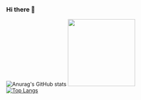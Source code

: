 ### Hi there 👋

![Anurag's GitHub stats](https://github-readme-stats.vercel.app/api?username=xPushpeshx&show_icons=true&theme=radical)
<img height="180em" src="https://github-readme-stats.vercel.app/api?username=xPushpeshx&show_icons=true&hide_border=true&&count_private=true&include_all_commits=true" /><br>
[![Top Langs](https://github-readme-stats.vercel.app/api/top-langs/?username=xPushpeshx)](https://github.com/xPushpeshx/github-readme-stats)
